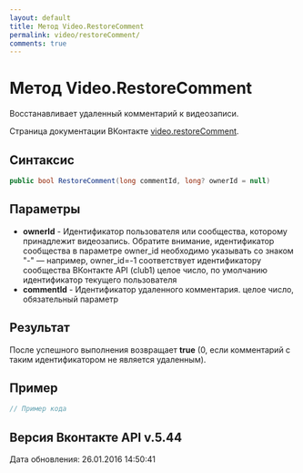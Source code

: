 ```yaml
---
layout: default
title: Метод Video.RestoreComment
permalink: video/restoreComment/
comments: true
---
```

# Метод Video.RestoreComment
Восстанавливает удаленный комментарий к видеозаписи.

Страница документации ВКонтакте [video.restoreComment](https://vk.com/dev/video.restoreComment).

## Синтаксис
``` csharp
public bool RestoreComment(long commentId, long? ownerId = null)
```

## Параметры
+ **ownerId** - Идентификатор пользователя или сообщества, которому принадлежит видеозапись. Обратите внимание, идентификатор сообщества в параметре owner_id необходимо указывать со знаком "-" — например, owner_id=-1 соответствует идентификатору сообщества ВКонтакте API (club1)  целое число, по умолчанию идентификатор текущего пользователя
+ **commentId** - Идентификатор удаленного комментария. целое число, обязательный параметр

## Результат
После успешного выполнения возвращает **true** (0, если комментарий с таким идентификатором не является удаленным).

## Пример
``` csharp
// Пример кода
```

## Версия Вконтакте API v.5.44
Дата обновления: 26.01.2016 14:50:41
